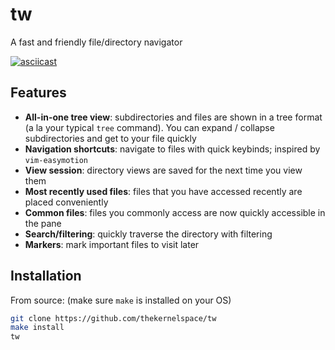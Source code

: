 # tw

A fast and friendly file/directory navigator

[![asciicast](https://asciinema.org/a/BoqTLeCCmVGCXm07wgq5q3usl.svg)](https://asciinema.org/a/BoqTLeCCmVGCXm07wgq5q3usl)

## Features
- **All-in-one tree view**: subdirectories and files are shown in a tree format (a la your typical `tree` command). You can expand / collapse subdirectories and get to your file quickly
- **Navigation shortcuts**: navigate to files with quick keybinds; inspired by `vim-easymotion`
- **View session**: directory views are saved for the next time you view them
- **Most recently used files**: files that you have accessed recently are placed conveniently
- **Common files**: files you commonly access are now quickly accessible in the pane
- **Search/filtering**: quickly traverse the directory with filtering
- **Markers**: mark important files to visit later

## Installation

From source: (make sure `make` is installed on your OS)
```sh
git clone https://github.com/thekernelspace/tw
make install
tw
```
